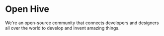 # Open Hive
We're an open-source community that connects developers and designers all over the world to develop and invent amazing things.

